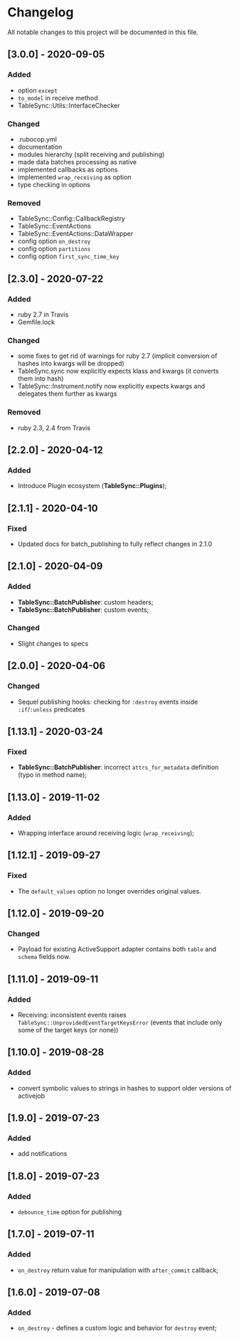 # Changelog
All notable changes to this project will be documented in this file.

## [3.0.0] - 2020-09-05
### Added
- option `except`
- `to_model` in receive method
- TableSync::Utils::InterfaceChecker

### Changed
- .rubocop.yml
- documentation
- modules hierarchy (split receiving and publishing)
- made data batches processing as native
- implemented callbacks as options
- implemented `wrap_receiving` as option
- type checking in options

### Removed
- TableSync::Config::CallbackRegistry
- TableSync::EventActions
- TableSync::EventActions::DataWrapper
- config option `on_destroy`
- config option `partitions`
- config option `first_sync_time_key`

## [2.3.0] - 2020-07-22
### Added
- ruby 2.7 in Travis
- Gemfile.lock

### Changed
- some fixes to get rid of warnings for ruby 2.7 (implicit conversion of hashes into kwargs will be dropped)
- TableSync.sync now explicitly expects klass and kwargs (it converts them into hash)
- TableSync::Instrument.notify now explicitly expects kwargs and delegates them further as kwargs

### Removed
- ruby 2.3, 2.4 from Travis

## [2.2.0] - 2020-04-12
### Added
- Introduce Plugin ecosystem (**TableSync::Plugins**);

## [2.1.1] - 2020-04-10
### Fixed
- Updated docs for batch_publishing to fully reflect changes in 2.1.0

## [2.1.0] - 2020-04-09
### Added
- **TableSync::BatchPublisher**: custom headers;
- **TableSync::BatchPublisher**: custom events;

### Changed
- Slight changes to specs

## [2.0.0] - 2020-04-06
### Changed
- Sequel publishing hooks: checking for `:destroy` events inside `:if`/`:unless` predicates

## [1.13.1] - 2020-03-24
### Fixed
- **TableSync::BatchPublisher**: incorrect `attrs_for_metadata` definition (typo in method name);

## [1.13.0] - 2019-11-02
### Added
- Wrapping interface around receiving logic (`wrap_receiving`);

## [1.12.1] - 2019-09-27
### Fixed
- The `default_values` option no longer overrides original values.

## [1.12.0] - 2019-09-20
### Changed
- Payload for existing ActiveSupport adapter contains both `table` and `schema` fields now.

## [1.11.0] - 2019-09-11
### Added
- Receiving: inconsistent events raises `TableSync::UnprovidedEventTargetKeysError`
  (events that include only some of the target keys (or none))

## [1.10.0] - 2019-08-28
### Added
- convert symbolic values to strings in hashes to support older versions of activejob

## [1.9.0] - 2019-07-23
### Added
- add notifications

## [1.8.0] - 2019-07-23
### Added
- `debounce_time` option for publishing

## [1.7.0] - 2019-07-11
### Added
- `on_destroy` return value for manipulation with `after_commit` callback;

## [1.6.0] - 2019-07-08
### Added
- `on_destroy` - defines a custom logic and behavior for `destroy` event;
